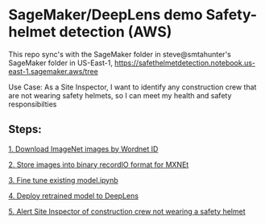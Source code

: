# SageMaker/DeepLens demo Safety-helmet detection (AWS)

This repo sync's with the SageMaker folder in steve@smtahunter's SageMaker folder in US-East-1,
https://safethelmetdetection.notebook.us-east-1.sagemaker.aws/tree

Use Case:
As a Site Inspector, I want to identify any construction crew that are not wearing safety helmets, so I can meet my health and safety responsibilties

## Steps:

[1. Download ImageNet images by Wordnet ID](https://github.com/Steve--Hunter/DeepLens-Safety-Helmet/tree/master/1.%20Download%20ImageNet%20images%20by%20Wordnet%20ID.ipynb)

[2. Store images into binary recordIO format for MXNEt](https://github.com/Steve--Hunter/DeepLens-Safety-Helmet/tree/master/2.%20Store%20images%20into%20binary%20recordIO%20format%20for%20MXNEt.ipynb)

[3. Fine tune existing model.ipynb](https://github.com/Steve--Hunter/DeepLens-Safety-Helmet/blob/master/3.%20Fine%20tune%20existing%20model.ipynb)

[4. Deploy retrained model to DeepLens](https://github.com/Steve--Hunter/DeepLens-Safety-Helmet/blob/master/4.%20Deploy%20retrained%20model%20to%20DeepLens.ipynb)

[5. Alert Site Inspector of construction crew not wearing a safety helmet](https://github.com/Steve--Hunter/DeepLens-Safety-Helmet/blob/master/5.%20Alert%20Site%20Inspector%20of%20construction%20crew%20not%20wearing%20a%20safety%20helmet.ipynb)

